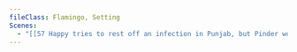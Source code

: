 ```yaml
---
fileClass: Flamingo, Setting
Scenes:
  - "[[57 Happy tries to rest off an infection in Punjab, but Pinder won't let him.]]"
---
```

